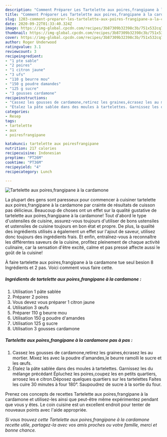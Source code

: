 ```yaml
---
description: "Comment Préparer Les Tartelette aux poires,frangipane à la cardamone"
title: "Comment Préparer Les Tartelette aux poires,frangipane à la cardamone"
slug: 1203-comment-preparer-les-tartelette-aux-poires-frangipane-a-la-cardamone
date: 2020-09-22T01:33:40.324Z
image: https://img-global.cpcdn.com/recipes/3b87309b32398c3b/751x532cq70/tartelette-aux-poiresfrangipane-a-la-cardamone-photo-principale-de-la-recette.jpg
thumbnail: https://img-global.cpcdn.com/recipes/3b87309b32398c3b/751x532cq70/tartelette-aux-poiresfrangipane-a-la-cardamone-photo-principale-de-la-recette.jpg
cover: https://img-global.cpcdn.com/recipes/3b87309b32398c3b/751x532cq70/tartelette-aux-poiresfrangipane-a-la-cardamone-photo-principale-de-la-recette.jpg
author: Roger Underwood
ratingvalue: 3.1
reviewcount: 3
recipeingredient:
- "1 pte sable"
- "2 poires"
- "1 citron jaune"
- "3 ufs"
- "110 g beurre mou"
- "150 g poudre damandes"
- "125 g sucre"
- "3 gousses cardamone"
recipeinstructions:
- "Cassez les gousses de cardamone,retirez les graines,écrasez les au mortier. Mixez les avec la poudre d&#39;amandes,le beurre ramolli le sucre et les œufs."
- "Étalez la pâte sablée dans des moules à tartelettes. Garnissez les du mélange précédant Épluchez les poires,coupez les en petits quartiers, arrosez les e citron.Déposez quelques quartiers sur les tartelettes Faites les cuire 30 minutes à four 180°. Saupoudrez de sucre à la sortie du four."
categories:
- Resep
tags:
- tartelette
- aux
- poiresfrangipane

katakunci: tartelette aux poiresfrangipane 
nutrition: 217 calories
recipecuisine: Indonesian
preptime: "PT26M"
cooktime: "PT36M"
recipeyield: "4"
recipecategory: Lunch

---
```



![Tartelette aux poires,frangipane à la cardamone](https://img-global.cpcdn.com/recipes/3b87309b32398c3b/751x532cq70/tartelette-aux-poiresfrangipane-a-la-cardamone-photo-principale-de-la-recette.jpg)

La plupart des gens sont paresseux pour commencer à cuisiner tartelette aux poires,frangipane à la cardamone par crainte de résultats de cuisson pas délicieux. Beaucoup de choses ont un effet sur la qualité gustative de tartelette aux poires,frangipane à la cardamone! Tout d'abord le type d'ustensiles de cuisine, assurez-vous toujours d'utiliser de bons ustensiles et ustensiles de cuisine toujours en bon état et propre. De plus, la qualité des ingrédients utilisés a également un effet sur l'ajout de saveur, utilisez donc toujours des ingrédients frais. Et enfin, entraînez-vous à reconnaître les différentes saveurs de la cuisine, profitez pleinement de chaque activité culinaire, car la sensation d'être excité, calme et pas pressé affecte aussi le goût de la cuisine!

<!--inarticleads1-->

À faire tartelette aux poires,frangipane à la cardamone tue seul besion 8 Ingrédients et 2 pas. Voici comment vous faire cette.

##### Ingrédients de tartelette aux poires,frangipane à la cardamone :

1. Utilisation 1 pâte sablée
1. Préparer 2 poires
1. Vous devez vous préparer 1 citron jaune
1. Utilisation 3 œufs
1. Préparer 110 g beurre mou
1. Utilisation 150 g poudre d&#39;amandes
1. Utilisation 125 g sucre
1. Utilisation 3 gousses cardamone




<!--inarticleads2-->

##### Tartelette aux poires,frangipane à la cardamone pas à pas :

1. Cassez les gousses de cardamone,retirez les graines,écrasez les au mortier. Mixez les avec la poudre d&#39;amandes,le beurre ramolli le sucre et les œufs.
1. Étalez la pâte sablée dans des moules à tartelettes. Garnissez les du mélange précédant Épluchez les poires,coupez les en petits quartiers, arrosez les e citron.Déposez quelques quartiers sur les tartelettes Faites les cuire 30 minutes à four 180°. Saupoudrez de sucre à la sortie du four.




<!--inarticleads1-->

<p>
Prenez ces concepts de recettes Tartelette aux poires,frangipane à la cardamone et utilisez-les ainsi que peut-être même expérimentez pendant que vous y êtes. Le coin cuisine est un excellent endroit pour tenter de nouveaux points avec l'aide appropriée.
</p>

<p>
<i>Si vous trouvez cette Tartelette aux poires,frangipane à la cardamone recette utile, partagez-la avec vos amis proches ou votre famille, merci et bonne chance.</i>
</p>
